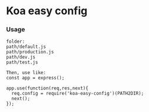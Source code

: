 # Koa easy config

### Usage
```
folder:
path/default.js
path/production.js
path/dev.js
path/test.js

Then, use like:
const app = express();

app.use(function(req,res,next){
  req.config = require('koa-easy-config')(PATH2DIR);
  next();
});
```
